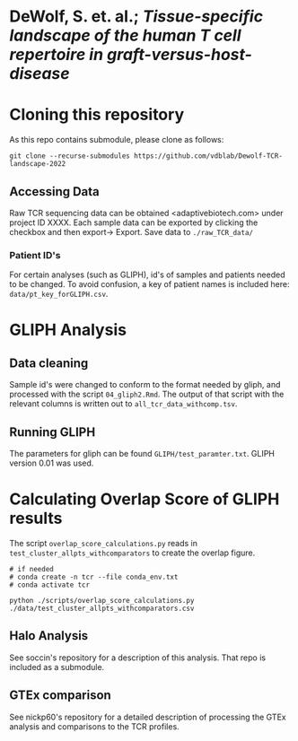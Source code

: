 # DeWolf, S. et. al.; _Tissue-specific landscape of the human T cell repertoire in graft-versus-host-disease_

# Cloning this repository

As this repo contains submodule, please clone as follows:

    git clone --recurse-submodules https://github.com/vdblab/Dewolf-TCR-landscape-2022

## Accessing Data

Raw TCR sequencing data can be obtained \<adaptivebiotech.com\> under project ID XXXX. Each sample data can be exported by clicking the checkbox and then export-\> Export. Save data to `./raw_TCR_data/`

### Patient ID's

For certain analyses (such as GLIPH), id's of samples and patients needed to be changed. To avoid confusion, a key of patient names is included here: `data/pt_key_forGLIPH.csv`.

# GLIPH Analysis

## Data cleaning

Sample id's were changed to conform to the format needed by gliph, and processed with the script `04_gliph2.Rmd`. The output of that script with the relevant columns is written out to `all_tcr_data_withcomp.tsv`.

## Running GLIPH

The parameters for gliph can be found `GLIPH/test_paramter.txt`. GLIPH version 0.01 was used.

# Calculating Overlap Score of GLIPH results

The script `overlap_score_calculations.py` reads in `test_cluster_allpts_withcomparators` to create the overlap figure.

    # if needed 
    # conda create -n tcr --file conda_env.txt
    # conda activate tcr

    python ./scripts/overlap_score_calculations.py ./data/test_cluster_allpts_withcomparators.csv

## Halo Analysis

See soccin's repository for a description of this analysis. That repo is included as a submodule.

## GTEx comparison

See nickp60's repository for a detailed description of processing the GTEx analysis and comparisons to the TCR profiles.


